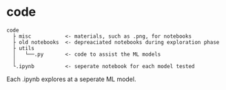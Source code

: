 # code
```
code
  ├ misc           <- materials, such as .png, for notebooks  
  ├ old notebooks  <- depreaciated notebooks during exploration phase
  ├ utils          
  │   └──.py       <- code to assist the ML models 
  │
  └.ipynb          <- seperate notebook for each model tested
```

Each .ipynb explores at a seperate ML model.
